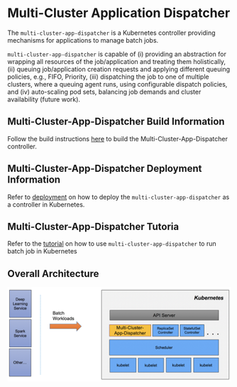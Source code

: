 Multi-Cluster Application Dispatcher
==

The `multi-cluster-app-dispatcher` is a Kubernetes controller providing mechanisms for applications to manage batch jobs. 

`multi-cluster-app-dispatcher` is capable of (i) providing an abstraction for wrapping all resources of the job/application and treating them holistically, (ii) queuing job/application creation requests and applying different queuing policies, e.g., FIFO, Priority, (iii) dispatching the job to one of multiple clusters, where a queuing agent runs, using configurable dispatch policies, and (iv) auto-scaling pod sets, balancing job demands and cluster availability (future work).


## Multi-Cluster-App-Dispatcher Build Information

Follow the build instructions [here](./doc/build/build.md) to build the Multi-Cluster-App-Dispatcher controller.

## Multi-Cluster-App-Dispatcher Deployment Information

Refer to [deployment](.doc/deploy/deployment.md) on how to deploy the `multi-cluster-app-dispatcher` as a controller in Kubernetes.

## Multi-Cluster-App-Dispatcher Tutoria

Refer to the [tutorial](doc/usage/tutorial.md) on how to use `multi-cluster-app-dispatcher` to run batch job in Kubernetes

## Overall Architecture

![xqueuejob-controler](doc/images/xqueuejob-controller.png)
